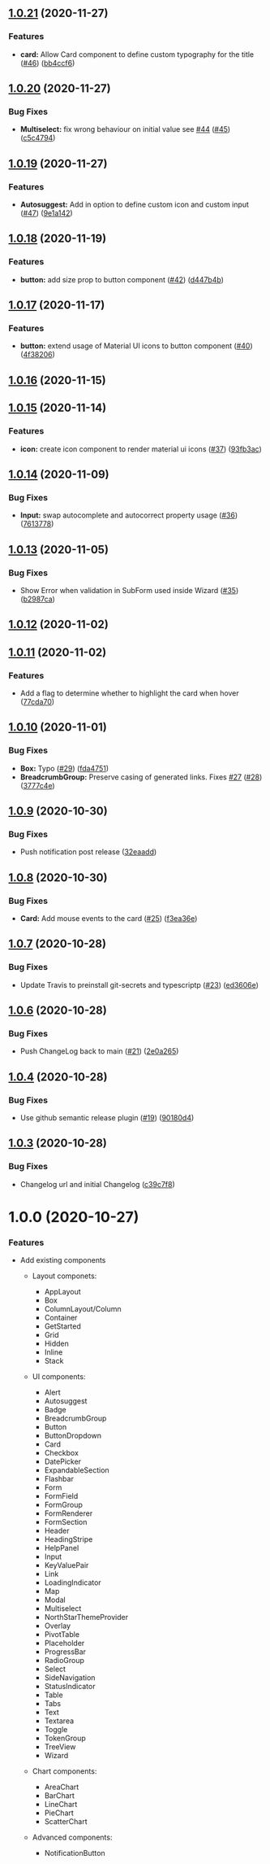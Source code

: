 ## [1.0.21](https://github.com/aws/aws-northstar/compare/v1.0.20...v1.0.21) (2020-11-27)


### Features

* **card:** Allow Card component to define custom typography for the title ([#46](https://github.com/aws/aws-northstar/issues/46)) ([bb4ccf6](https://github.com/aws/aws-northstar/commit/bb4ccf6b79f8b07612347a66498b3903940115f7))

## [1.0.20](https://github.com/aws/aws-northstar/compare/v1.0.19...v1.0.20) (2020-11-27)


### Bug Fixes

* **Multiselect:** fix wrong behaviour on initial value see [#44](https://github.com/aws/aws-northstar/issues/44) ([#45](https://github.com/aws/aws-northstar/issues/45)) ([c5c4794](https://github.com/aws/aws-northstar/commit/c5c47947fc5e884132e69d09725de4b75f1882b8))

## [1.0.19](https://github.com/aws/aws-northstar/compare/v1.0.18...v1.0.19) (2020-11-27)


### Features

* **Autosuggest:** Add in option to define custom icon and custom input ([#47](https://github.com/aws/aws-northstar/issues/47)) ([9e1a142](https://github.com/aws/aws-northstar/commit/9e1a142557e3e45eae61c9a1db6a3d3a3a9993de))

## [1.0.18](https://github.com/aws/aws-northstar/compare/v1.0.17...v1.0.18) (2020-11-19)


### Features

* **button:** add size prop to button component ([#42](https://github.com/aws/aws-northstar/issues/42)) ([d447b4b](https://github.com/aws/aws-northstar/commit/d447b4b7ec58af6f5eb1ddb7a8b98f48672e075f))

## [1.0.17](https://github.com/aws/aws-northstar/compare/v1.0.16...v1.0.17) (2020-11-17)


### Features

* **button:** extend usage of Material UI icons to button component ([#40](https://github.com/aws/aws-northstar/issues/40)) ([4f38206](https://github.com/aws/aws-northstar/commit/4f38206d8c45688a6719a72e2c8aa3442d05fd50))

## [1.0.16](https://github.com/aws/aws-northstar/compare/v1.0.15...v1.0.16) (2020-11-15)

## [1.0.15](https://github.com/aws/aws-northstar/compare/v1.0.14...v1.0.15) (2020-11-14)


### Features

* **icon:** create icon component to render material ui icons ([#37](https://github.com/aws/aws-northstar/issues/37)) ([93fb3ac](https://github.com/aws/aws-northstar/commit/93fb3acb002566a5ff3d426957b515013d28eb2a))

## [1.0.14](https://github.com/aws/aws-northstar/compare/v1.0.13...v1.0.14) (2020-11-09)


### Bug Fixes

* **Input:** swap autocomplete and autocorrect property usage ([#36](https://github.com/aws/aws-northstar/issues/36)) ([7613778](https://github.com/aws/aws-northstar/commit/7613778fe69bf44fbc6247572f55b09249eda422))

## [1.0.13](https://github.com/aws/aws-northstar/compare/v1.0.12...v1.0.13) (2020-11-05)


### Bug Fixes

* Show Error when validation in SubForm used inside Wizard ([#35](https://github.com/aws/aws-northstar/issues/35)) ([b2987ca](https://github.com/aws/aws-northstar/commit/b2987ca1b8329f7bc81ebe9b5c95e1a89645ce21))

## [1.0.12](https://github.com/aws/aws-northstar/compare/v1.0.11...v1.0.12) (2020-11-02)

## [1.0.11](https://github.com/aws/aws-northstar/compare/v1.0.10...v1.0.11) (2020-11-02)


### Features

* Add a flag to determine whether to highlight the card when hover ([77cda70](https://github.com/aws/aws-northstar/commit/77cda70f34b0a736157ac6df5bbcdb36960d29ec))

## [1.0.10](https://github.com/aws/aws-northstar/compare/v1.0.9...v1.0.10) (2020-11-01)


### Bug Fixes

* **Box:** Typo ([#29](https://github.com/aws/aws-northstar/issues/29)) ([fda4751](https://github.com/aws/aws-northstar/commit/fda4751624f36f3a6b1aadfbe42c64fafcfd7c68))
* **BreadcrumbGroup:** Preserve casing of generated links. Fixes [#27](https://github.com/aws/aws-northstar/issues/27) ([#28](https://github.com/aws/aws-northstar/issues/28)) ([3777c4e](https://github.com/aws/aws-northstar/commit/3777c4eeb1e35519f923076dd3a8ea662ecedc32))

## [1.0.9](https://github.com/aws/aws-northstar/compare/v1.0.8...v1.0.9) (2020-10-30)


### Bug Fixes

* Push notification post release ([32eaadd](https://github.com/aws/aws-northstar/commit/32eaaddd13ebe4b72f20d86d2982d1209086dc98))

## [1.0.8](https://github.com/aws/aws-northstar/compare/v1.0.7...v1.0.8) (2020-10-30)


### Bug Fixes

* **Card:** Add mouse events to the card ([#25](https://github.com/aws/aws-northstar/issues/25)) ([f3ea36e](https://github.com/aws/aws-northstar/commit/f3ea36e73cda1b755fba200332e9ac02ad7f2faf))

## [1.0.7](https://github.com/aws/aws-northstar/compare/v1.0.6...v1.0.7) (2020-10-28)


### Bug Fixes

* Update Travis to preinstall git-secrets and typescriptp ([#23](https://github.com/aws/aws-northstar/issues/23)) ([ed3606e](https://github.com/aws/aws-northstar/commit/ed3606e3ed956ddc8c37b3098fc5de823ea91724))

## [1.0.6](https://github.com/aws/aws-northstar/compare/v1.0.5...v1.0.6) (2020-10-28)


### Bug Fixes

* Push ChangeLog back to main ([#21](https://github.com/aws/aws-northstar/issues/21)) ([2e0a265](https://github.com/aws/aws-northstar/commit/2e0a2651e7522caeca2e94ef088ce42420d299f3))

## [1.0.4](https://github.com/aws/aws-northstar/compare/v1.0.3...v1.0.4) (2020-10-28)


### Bug Fixes

* Use github semantic release plugin ([#19](https://github.com/aws/aws-northstar/issues/19)) ([90180d4](https://github.com/aws/aws-northstar/commit/90180d4aef2f61121b6d0be20d5f1a42af3d012b))

## [1.0.3](https://github.com/aws/aws-northstar/compare/v1.0.2...v1.0.3) (2020-10-28)


### Bug Fixes

* Changelog url and initial Changelog ([c39c7f8](https://github.com/aws/aws-northstar/commit/c39c7f8aaec9ffb9f5ba1d10841715a2c8d19822))

# 1.0.0 (2020-10-27)

### Features

* Add existing components

    * Layout componets:
        * AppLayout
        * Box
        * ColumnLayout/Column
        * Container
        * GetStarted
        * Grid
        * Hidden
        * Inline
        * Stack

    * UI components:
        * Alert
        * Autosuggest
        * Badge
        * BreadcrumbGroup
        * Button
        * ButtonDropdown
        * Card
        * Checkbox
        * DatePicker
        * ExpandableSection
        * Flashbar
        * Form
        * FormField
        * FormGroup
        * FormRenderer
        * FormSection
        * Header
        * HeadingStripe
        * HelpPanel
        * Input
        * KeyValuePair
        * Link
        * LoadingIndicator
        * Map
        * Modal
        * Multiselect
        * NorthStarThemeProvider
        * Overlay
        * PivotTable
        * Placeholder
        * ProgressBar
        * RadioGroup
        * Select
        * SideNavigation
        * StatusIndicator
        * Table
        * Tabs
        * Text
        * Textarea
        * Toggle
        * TokenGroup
        * TreeView
        * Wizard

    * Chart components:
        * AreaChart
        * BarChart
        * LineChart
        * PieChart
        * ScatterChart

    * Advanced components:
        * NotificationButton


[//]: <> (The release notes will be generated in the pipeline during build time. This is a placeholder.)
